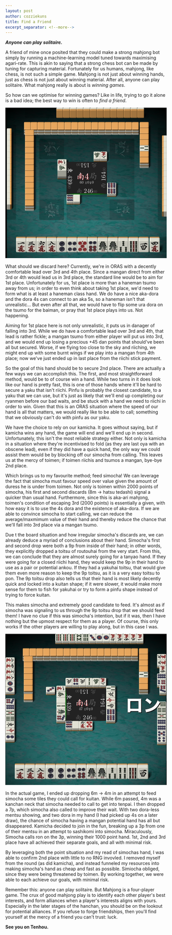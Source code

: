 ```yaml
---
layout: post
author: cozziekuns
title: Find a Friend
excerpt_separator: <!--more-->
---
```


**_Anyone can play solitaire._**

A friend of mine once posited that they could make a strong mahjong bot simply by running a 
machine-learning model tuned towards maximising agari-rate. This is akin to saying that a strong 
chess bot can be made by tuning for capturing material. Fortunately for us humans, mahjong, like 
chess, is not such a simple game. Mahjong is not just about winning hands, just as chess is not 
just about winning material. After all, anyone can play solitaire. What mahjong really is about is 
_winning games_. 

So how can we optimise for winning games? Like in life, trying to go it alone is a bad idea; the 
best way to win is often to _find a friend_. 

![4-1](/assets/img/4-1.png)

What should we discard here? Currently, we're in ORAS with a decently comfortable lead over 3rd 
and 4th place. Since a mangan direct from either 3rd or 4th would lead us in 3rd place, the 
standard line would be to aim for 1st place. Unfortunately for us, 1st place is more than 
a haneman tsumo away from us; in order to even think about taking 1st place, we'd need to form what 
is at least a haneman class hand. We do have a nice aka-dora and the dora 4s can connect to an 
aka 5s, so a haneman isn't that unrealistic... But even after all that, we would have to flip some 
ura dora on the tsumo for the baiman, or pray that 1st place plays into us. Not happening. 

Aiming for 1st place here is not only unrealistic, it puts us in danager of falling into 3rd. While 
we do have a comfortable lead over 3rd and 4th, that lead is rather fickle; a mangan tsumo from 
either player will put us into 3rd, and we would end up losing a precious +45 dan points that 
should've been all but secured. Worse, if we flying too close to the sky and riiching, we 
might end up with some burnt wings if we play into a mangan from 4th place; now we've just ended up 
in last place from the riichi stick payment.

So the goal of this hand should be to secure 2nd place. There are actually a few ways we can 
accomplish this. The first, and most straightforward method, would be to of course win a hand. 
While two turns in it does look like our hand is pretty fast, this is one of those hands where 
it'll be hard to secure a yaku that isn't riichi. Pinfu is probably the closest candidate, to a 
yaku that we can use, but it's just as likely that we'll end up completing our ryanmen before our 
bad waits, and be stuck with a hand we need to riichi in order to win. Given that this is an ORAS 
situation where the speed of our hand is all that matters, we would really like to be able to call; 
something that we obviously can't do with pinfu as our yaku.

We have the choice to rely on our kamicha. It goes without saying, but if kamicha wins any hand, 
the game will end and we'll end up in second. Unfortunately, this isn't the most reliable strategy 
either. Not only is kamicha in a situation where they're incentivised to fold (as they are last oya 
with an obscene lead), even if they did have a quick hand, the only way we could assist them would 
be by blocking off our simocha from calling. This leaves us at the mercy of toimen; if toimen 
riichis and tsumos a mangan, bye-bye 2nd place.

Which brings us to my favourite method; feed simocha! We can leverage the fact that simocha must 
favour speed over value given the amount of duress he is under from toimen. Not only is toimen 
within 2000 points of simocha, his first and second discards (8m -> hatsu tedashi) signal a quicker 
than usual hand. Furthermore, since this is aka-ari mahjong, toimen's condition of escaping 3rd 
(2000 points) is essentially a given, with how easy it is to use the 4s dora and the existence of 
aka-dora. If we are able to convince simocha to start calling, we can reduce the average/maxmimum 
value of their hand and thereby reduce the chance that we'll fall into 3rd place via a mangan 
tsumo.

Due t the board situation and how irregular simocha's discards are, we can already deduce a myriad 
of conclusions about their hand. Simocha's first and second drop were both a 9p from inside of their 
hand; in other words, they explicitly dropped a toitsu of routouhai from the very start. From this, 
we can conclude that they are almost surely going for a tanyao hand. If they were going for a 
closed riichi hand, they would keep the 9p in their hand to use as a pair or potential ankou. If 
they had a yakuhai toitsu, that would give them even more reason to keep the 9p toitsu, as it is a 
very easy toitsu to pon. The 9p toitsu drop also tells us that their hand is most likely decently 
quick and locked into a kuitan shape; if it were slower, it would make more sense for them to fish 
for yakuhai or try to form a pinfu shape instead of trying to force kuitan.

This makes simocha and extremely good candidate to feed. It's almost as if simocha was signaling to 
us through the 9p toitsu drop that we should feed them! I have no clue if this was simocha's 
intention, but if it was, then I have nothing but the upmost respect for them as a player. Of 
course, this only works if the other players are willing to play along, but in this case I was.

![4-2](/assets/img/4-2.png)

In the actual game, I ended up dropping 6m -> 4m in an attempt to feed simocha some tiles they 
could call for kuitan. While 6m passed, 4m was a kanchan neck that simocha needed to call to get 
into tenpai. I then dropped a 7p, which simocha also called to improve their wait. With two 
dora-less mentsu showing, and two dora in my hand (I had picked up 4s on a later draw), the 
chance of simocha having a mangan potential hand has all but disappeared. Kamicha decided to join 
in the fun, breaking up a 3p from one of their mentsu in an attempt to sashikomi into simocha. 
Miraculously, Simocha calls ron on the 3p, winning their 1000 point hand. 1st, 2nd and 3rd place 
have all achieved their separate goals, and all with minimal risk.

By leveraging both the point situation and my read of simochas hand, I was able to confirm 2nd 
place with little to no RNG invovled. I removed myself from the round (as did kamicha), and instead 
funneled my resources into making simocha's hand as cheap and fast as possible. Simiocha  obliged, 
since they were being threatened by toimen. By working together, we were able to each achieve our 
goals, with minimal risk.

Remember this: anyone can play solitaire. But Mahjong is a four-player game. The crux of good 
mahjong play is to identify each other player's best interests, and form alliances when a player's 
interests aligns with yours. Especially in the later stages of the hanchan, you should be on the 
lookout for potential alliances. If you refuse to forge friendships, then you'll find yourself at 
the mercy of a friend you can't trust: luck.

**See you on Tenhou.**